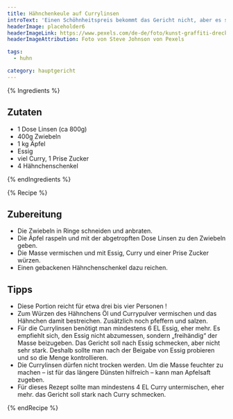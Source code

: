 ```yaml
---
title: Hähnchenkeule auf Currylinsen
introText: 'Einen Schöhnheitspreis bekommt das Gericht nicht, aber es schmeckt gut. Es ist eines der wenigen Gerichte, in denen ich noch Currypulver nutze.'
headerImage: placeholder6
headerImageLink: https://www.pexels.com/de-de/foto/kunst-graffiti-dreckig-textur-7486894/
headerImageAttribution: Foto von Steve Johnson von Pexels

tags:
  - huhn

category: hauptgericht
---
```


{% Ingredients %}

## Zutaten

- 1 Dose Linsen (ca 800g)
- 400g Zwiebeln
- 1 kg Äpfel
- Essig
- viel Curry, 1 Prise Zucker
- 4 Hähnchenschenkel

{% endIngredients %}

{% Recipe %}

## Zubereitung

- Die Zwiebeln in Ringe schneiden und anbraten.
- Die Ãpfel raspeln und mit der abgetropften Dose Linsen zu den Zwiebeln geben.
- Die Masse vermischen und mit Essig, Curry und einer Prise Zucker würzen.
- Einen gebackenen Hähnchenschenkel dazu reichen.

## Tipps

- Diese Portion reicht für etwa drei bis vier Personen !
- Zum Würzen des Hähnchens Öl und Currypulver vermischen und das Hähnchen damit bestreichen. Zusätzlich noch pfeffern und salzen.
- Für die Currylinsen benötigt man mindestens 6 EL Essig, eher mehr. Es empfiehlt sich, den Essig nicht abzumessen, sondern „freihändig“ der Masse beizugeben. Das Gericht soll nach Essig schmecken, aber nicht sehr stark. Deshalb sollte man nach der Beigabe von Essig probieren und so die Menge kontrollieren.
- Die Currylinsen dürfen nicht trocken werden. Um die Masse feuchter zu machen – ist für das längere Dünsten hilfreich – kann man Apfelsaft zugeben.
- Für dieses Rezept sollte man mindestens 4 EL Curry untermischen, eher mehr. das Gericht soll stark nach Curry schmecken.

{% endRecipe %}
